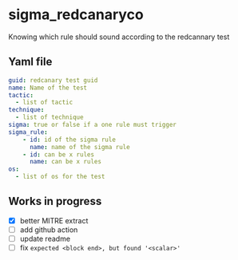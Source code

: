 # sigma_redcanaryco
Knowing which rule should sound according to the redcannary test

## Yaml file
```yaml
guid: redcanary test guid
name: Name of the test
tactic:
  - list of tactic
technique:
  - list of technique
sigma: true or false if a one rule must trigger
sigma_rule:
    - id: id of the sigma rule
      name: name of the sigma rule
    - id: can be x rules
      name: can be x rules
os:
  - list of os for the test
```

## Works in progress

- [X] better MITRE extract
- [ ] add github action
- [ ] update readme
- [ ] fix `expected <block end>, but found '<scalar>'`